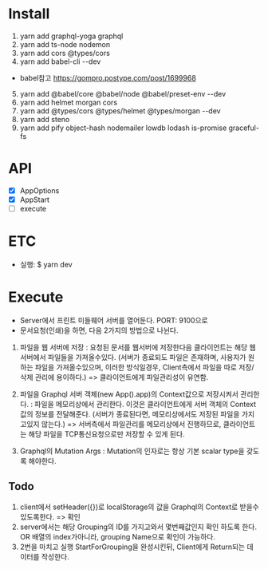 # Install
1. yarn add graphql-yoga graphql
2. yarn add ts-node nodemon 
3. yarn add cors @types/cors
4. yarn add babel-cli --dev
* babel참고 https://gompro.postype.com/post/1699968 
5. yarn add @babel/core @babel/node @babel/preset-env --dev
6. yarn add helmet morgan cors
7. yarn add @types/cors @types/helmet @types/morgan --dev
8. yarn add steno
9. yarn add pify object-hash nodemailer lowdb lodash is-promise graceful-fs 
# API
- [X] AppOptions
- [X] AppStart
- [ ] execute

# ETC
- 실행: $ yarn dev 

# Execute
- Server에서 프린트 미들웨어 서버를 열어둔다. PORT: 9100으로
- 문서요청(인쇄)을 하면, 다음 2가지의 방법으로 나뉜다.

1. 파일을 웹 서버에 저장
: 요청된 문서를 웹서버에 저장한다음 클라이언트는 해당 웹서버에서 파일들을 가져올수있다.
(서버가 종료되도 파일은 존재하며, 사용자가 원하는 파일을 가져올수있으며, 이러한 방식일경우, Client측에서 파일을 따로 저장/삭제 관리에 용이하다.) => 클라이언트에게 파일관리성이 유연함.

2. 파일을 Graphql 서버 객체(new App().app)의 Context값으로 저장시켜서 관리한다.
: 파일을 메모리상에서 관리한다. 이것은 클라이언트에게 서버 객체의 Context값의 정보를 전달해준다.
(서버가 종료된다면, 메모리상에서도 저장된 파일을 가지고있지 않는다.) => 서버측에서 파일관리를 메모리상에서 진행하므로, 클라이언트는 해당 파일을 TCP통신요청으로만 저장할 수 있게 된다.

3. Graphql의 Mutation Args
: Mutation의 인자로는 항상 기본 scalar type을 갖도록 해야한다.


## Todo
1. client에서 setHeader({})로 localStorage의 값을 Graphql의 Context로 받을수 있도록한다. => 확인
2. server에서는 해당 Grouping의 ID를 가지고와서 몇번째값인지 확인 하도록 한다. OR 배열의 index가아니라, grouping Name으로 확인이 가능하다.
3. 2번을 마치고 실행 StartForGrouping을 완성시킨뒤, Client에게 Return되는 데이터를 작성한다.